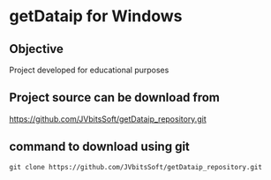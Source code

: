 getDataip for Windows
========================

Objective
------------------------
Project developed for educational purposes

Project source can be download from
------------------------
https://github.com/JVbitsSoft/getDataip_repository.git

command to download using git
------------------------
``
git clone https://github.com/JVbitsSoft/getDataip_repository.git
``
